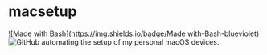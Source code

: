 # macsetup
![Made with Bash](https://img.shields.io/badge/Made with-Bash-blueviolet)
![GitHub](https://img.shields.io/github/license/lunaskyy/macsetup)
automating the setup of my personal macOS devices.
